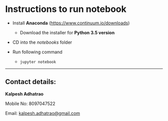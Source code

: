 # Instructions to run notebook

- Install **Anaconda** (https://www.continuum.io/downloads)

  - Download the installer for **Python 3.5 version**

- CD into the *notebooks* folder

- Run following command

  - `jupyter notebook`

---

## Contact details:

**Kalpesh Adhatrao**

Mobile No: 8097047522

Email: kalpesh.adhatrao@gmail.com
